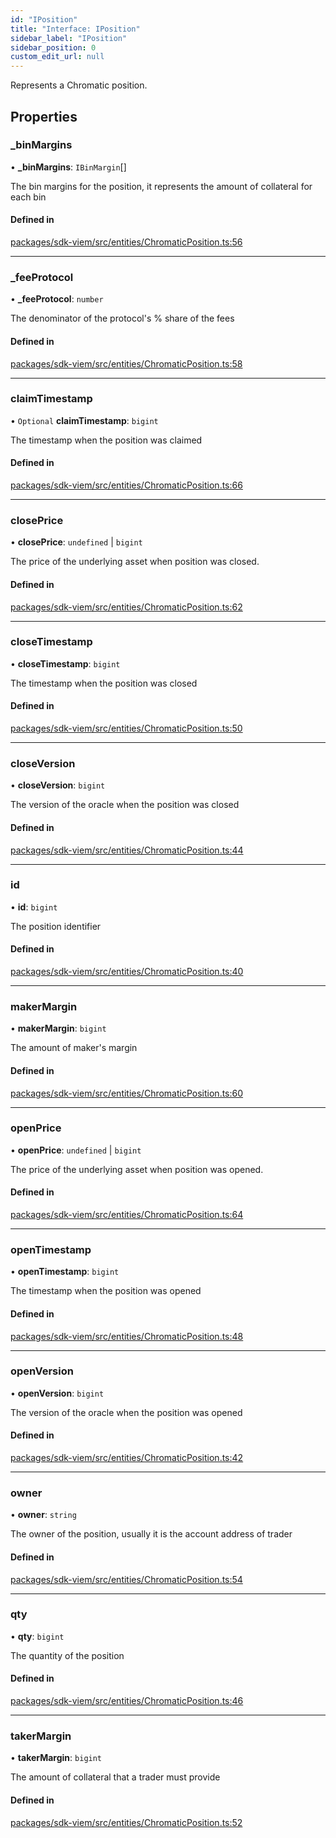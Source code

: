 ```yaml
---
id: "IPosition"
title: "Interface: IPosition"
sidebar_label: "IPosition"
sidebar_position: 0
custom_edit_url: null
---
```


Represents a Chromatic position.

## Properties

### \_binMargins

• **\_binMargins**: `IBinMargin`[]

The bin margins for the position, it represents the amount of collateral for each bin

#### Defined in

[packages/sdk-viem/src/entities/ChromaticPosition.ts:56](https://github.com/chromatic-protocol/sdk/blob/5521523/packages/sdk-viem/src/entities/ChromaticPosition.ts#L56)

___

### \_feeProtocol

• **\_feeProtocol**: `number`

The denominator of the protocol's % share of the fees

#### Defined in

[packages/sdk-viem/src/entities/ChromaticPosition.ts:58](https://github.com/chromatic-protocol/sdk/blob/5521523/packages/sdk-viem/src/entities/ChromaticPosition.ts#L58)

___

### claimTimestamp

• `Optional` **claimTimestamp**: `bigint`

The timestamp when the position was claimed

#### Defined in

[packages/sdk-viem/src/entities/ChromaticPosition.ts:66](https://github.com/chromatic-protocol/sdk/blob/5521523/packages/sdk-viem/src/entities/ChromaticPosition.ts#L66)

___

### closePrice

• **closePrice**: `undefined` \| `bigint`

The price of the underlying asset when position was closed.

#### Defined in

[packages/sdk-viem/src/entities/ChromaticPosition.ts:62](https://github.com/chromatic-protocol/sdk/blob/5521523/packages/sdk-viem/src/entities/ChromaticPosition.ts#L62)

___

### closeTimestamp

• **closeTimestamp**: `bigint`

The timestamp when the position was closed

#### Defined in

[packages/sdk-viem/src/entities/ChromaticPosition.ts:50](https://github.com/chromatic-protocol/sdk/blob/5521523/packages/sdk-viem/src/entities/ChromaticPosition.ts#L50)

___

### closeVersion

• **closeVersion**: `bigint`

The version of the oracle when the position was closed

#### Defined in

[packages/sdk-viem/src/entities/ChromaticPosition.ts:44](https://github.com/chromatic-protocol/sdk/blob/5521523/packages/sdk-viem/src/entities/ChromaticPosition.ts#L44)

___

### id

• **id**: `bigint`

The position identifier

#### Defined in

[packages/sdk-viem/src/entities/ChromaticPosition.ts:40](https://github.com/chromatic-protocol/sdk/blob/5521523/packages/sdk-viem/src/entities/ChromaticPosition.ts#L40)

___

### makerMargin

• **makerMargin**: `bigint`

The amount of maker's margin

#### Defined in

[packages/sdk-viem/src/entities/ChromaticPosition.ts:60](https://github.com/chromatic-protocol/sdk/blob/5521523/packages/sdk-viem/src/entities/ChromaticPosition.ts#L60)

___

### openPrice

• **openPrice**: `undefined` \| `bigint`

The price of the underlying asset when position was opened.

#### Defined in

[packages/sdk-viem/src/entities/ChromaticPosition.ts:64](https://github.com/chromatic-protocol/sdk/blob/5521523/packages/sdk-viem/src/entities/ChromaticPosition.ts#L64)

___

### openTimestamp

• **openTimestamp**: `bigint`

The timestamp when the position was opened

#### Defined in

[packages/sdk-viem/src/entities/ChromaticPosition.ts:48](https://github.com/chromatic-protocol/sdk/blob/5521523/packages/sdk-viem/src/entities/ChromaticPosition.ts#L48)

___

### openVersion

• **openVersion**: `bigint`

The version of the oracle when the position was opened

#### Defined in

[packages/sdk-viem/src/entities/ChromaticPosition.ts:42](https://github.com/chromatic-protocol/sdk/blob/5521523/packages/sdk-viem/src/entities/ChromaticPosition.ts#L42)

___

### owner

• **owner**: `string`

The owner of the position, usually it is the account address of trader

#### Defined in

[packages/sdk-viem/src/entities/ChromaticPosition.ts:54](https://github.com/chromatic-protocol/sdk/blob/5521523/packages/sdk-viem/src/entities/ChromaticPosition.ts#L54)

___

### qty

• **qty**: `bigint`

The quantity of the position

#### Defined in

[packages/sdk-viem/src/entities/ChromaticPosition.ts:46](https://github.com/chromatic-protocol/sdk/blob/5521523/packages/sdk-viem/src/entities/ChromaticPosition.ts#L46)

___

### takerMargin

• **takerMargin**: `bigint`

The amount of collateral that a trader must provide

#### Defined in

[packages/sdk-viem/src/entities/ChromaticPosition.ts:52](https://github.com/chromatic-protocol/sdk/blob/5521523/packages/sdk-viem/src/entities/ChromaticPosition.ts#L52)
